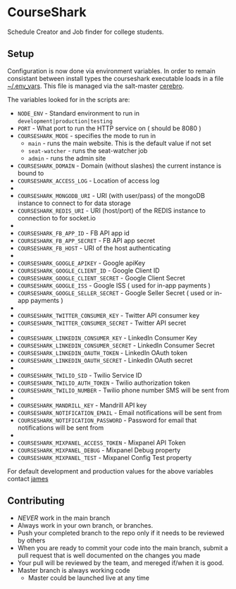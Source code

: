 CourseShark
=============

Schedule Creator and Job finder for college students.


Setup
-------

Configuration is now done via environment variables. In order to remain consistant between
install types the courseshark executable loads in a file 
[~/.env_vars](https://github.com/courseshark/courseshark/blob/master/courseshark#L8). This file is managed via
the salt-master [cerebro](https://github.com/courseshark/courseshark/wiki/Cerebro-Server). 

The variables looked for in the scripts are:

* `NODE_ENV` - Standard environment to run in `development|production|testing`
* `PORT` - What port to run the HTTP service on ( should be 8080 )
* `COURSESHARK_MODE` - specifies the mode to run in
  * `main` - runs the main website. This is the default value if not set
  * `seat-watcher` - runs the seat-watcher job
  * `admin` - runs the admin site
* `COURSESHARK_DOMAIN` - Domain (without slashes) the current instance is bound to
* `COURSESHARK_ACCESS_LOG` - Location of access log
*
* `COURSESHARK_MONGODB_URI` - URI (with user/pass) of the mongoDB instance to connect to for data storage
* `COURSESHARK_REDIS_URI` - URI (host/port) of the REDIS instance to connection to for socket.io
*
* `COURSESHARK_FB_APP_ID` - FB API app id
* `COURSESHARK_FB_APP_SECRET` - FB API app secret
* `COURSESHARK_FB_HOST` - URI of the host authenticating
*
* `COURSESHARK_GOOGLE_APIKEY` - Google apiKey
* `COURSESHARK_GOOGLE_CLIENT_ID` - Google Client ID
* `COURSESHARK_GOOGLE_CLIENT_SECRET` - Google Client Secret
* `COURSESHARK_GOOGLE_ISS` - Google ISS ( used for in-app payments )
* `COURSESHARK_GOOGLE_SELLER_SECRET` - Google Seller Secret ( used or in-app payments )
*
* `COURSESHARK_TWITTER_CONSUMER_KEY` - Twitter API consumer key
* `COURSESHARK_TWITTER_CONSUMER_SECRET` - Twitter API secret
*
* `COURSESHARK_LINKEDIN_CONSUMER_KEY` - LinkedIn Consumer Key
* `COURSESHARK_LINKEDIN_CONSUMER_SECRET` - LinkedIn Consumer Secret
* `COURSESHARK_LINKEDIN_OAUTH_TOKEN` - LinkedIn OAuth token
* `COURSESHARK_LINKEDIN_OAUTH_SECRET` - LinkedIn OAuth secret
*
* `COURSESHARK_TWILIO_SID` - Twilio Service ID
* `COURSESHARK_TWILIO_AUTH_TOKEN` - Twilio authorization token
* `COURSESHARK_TWILIO_NUMBER` - Twilio phone number SMS will be sent from
*
* `COURSESHARK_MANDRILL_KEY` - Mandrill API key
* `COURSESHARK_NOTIFICATION_EMAIL` - Email notifications will be sent from
* `COURSESHARK_NOTIFICATION_PASSWORD` - Password for email that notifications will be sent from
*
* `COURSESHARK_MIXPANEL_ACCESS_TOKEN` - Mixpanel API Token
* `COURSESHARK_MIXPANEL_DEBUG` - Mixpanel Debug property
* `COURSESHARK_MIXPANEL_TEST` - Mixpanel Config Test property

For default development and production values for the above variables contact [james](mailto://james@courseshark.com)


Contributing
-------
* *NEVER* work in the main branch
* Always work in your own branch, or branches.
* Push your completed branch to the repo only if it needs to be reviewed by others
* When you are ready to commit your code into the main branch, submit a pull request that is well documented on the changes you made
* Your pull will be reviewed by the team, and mereged if/when it is good.
* Master branch is always working code
  * Master could be launched live at any time
